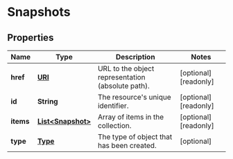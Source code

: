 

# Snapshots

## Properties

| Name | Type | Description | Notes |
| ------------ | ------------- | ------------- | ------------- |
| **href** | [**URI**](URI.md) | URL to the object representation (absolute path). |  [optional] [readonly] |
| **id** | **String** | The resource&#39;s unique identifier. |  [optional] [readonly] |
| **items** | [**List&lt;Snapshot&gt;**](Snapshot.md) | Array of items in the collection. |  [optional] [readonly] |
| **type** | [**Type**](Type.md) | The type of object that has been created. |  [optional] |


